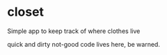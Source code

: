 # closet
Simple app to keep track of where clothes live

quick and dirty not-good code lives here, be warned.

